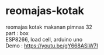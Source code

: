 # reomajas-kotak
reomajas kotak makanan pimnas 32
<br> part : box
<br>ESP8266, load cell, arduino uno
<br> Demo : https://youtu.be/gY668ASlW7I
